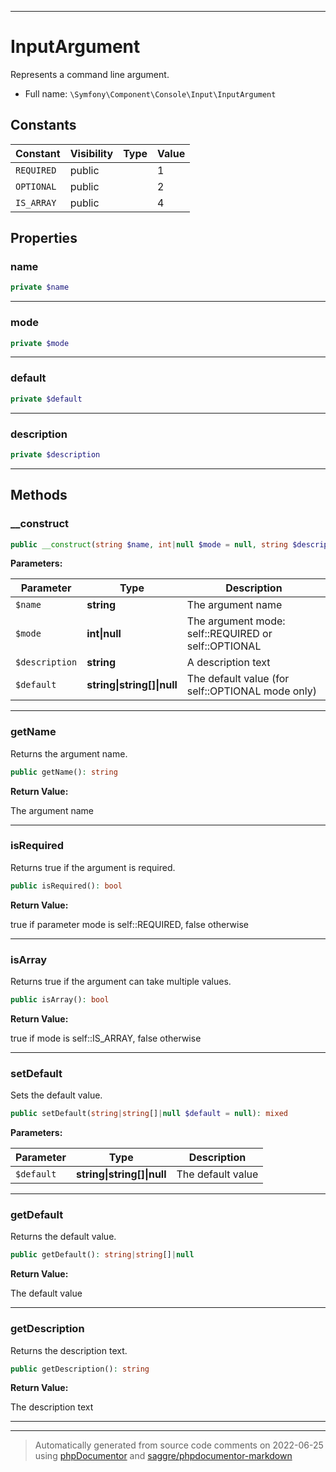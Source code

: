 ***

# InputArgument

Represents a command line argument.



* Full name: `\Symfony\Component\Console\Input\InputArgument`


## Constants

| Constant | Visibility | Type | Value |
|:---------|:-----------|:-----|:------|
|`REQUIRED`|public| |1|
|`OPTIONAL`|public| |2|
|`IS_ARRAY`|public| |4|

## Properties


### name



```php
private $name
```






***

### mode



```php
private $mode
```






***

### default



```php
private $default
```






***

### description



```php
private $description
```






***

## Methods


### __construct



```php
public __construct(string $name, int|null $mode = null, string $description = &#039;&#039;, string|string[]|null $default = null): mixed
```








**Parameters:**

| Parameter | Type | Description |
|-----------|------|-------------|
| `$name` | **string** | The argument name |
| `$mode` | **int&#124;null** | The argument mode: self::REQUIRED or self::OPTIONAL |
| `$description` | **string** | A description text |
| `$default` | **string&#124;string[]&#124;null** | The default value (for self::OPTIONAL mode only) |




***

### getName

Returns the argument name.

```php
public getName(): string
```









**Return Value:**

The argument name



***

### isRequired

Returns true if the argument is required.

```php
public isRequired(): bool
```









**Return Value:**

true if parameter mode is self::REQUIRED, false otherwise



***

### isArray

Returns true if the argument can take multiple values.

```php
public isArray(): bool
```









**Return Value:**

true if mode is self::IS_ARRAY, false otherwise



***

### setDefault

Sets the default value.

```php
public setDefault(string|string[]|null $default = null): mixed
```








**Parameters:**

| Parameter | Type | Description |
|-----------|------|-------------|
| `$default` | **string&#124;string[]&#124;null** | The default value |




***

### getDefault

Returns the default value.

```php
public getDefault(): string|string[]|null
```









**Return Value:**

The default value



***

### getDescription

Returns the description text.

```php
public getDescription(): string
```









**Return Value:**

The description text



***


***
> Automatically generated from source code comments on 2022-06-25 using [phpDocumentor](http://www.phpdoc.org/) and [saggre/phpdocumentor-markdown](https://github.com/Saggre/phpDocumentor-markdown)
